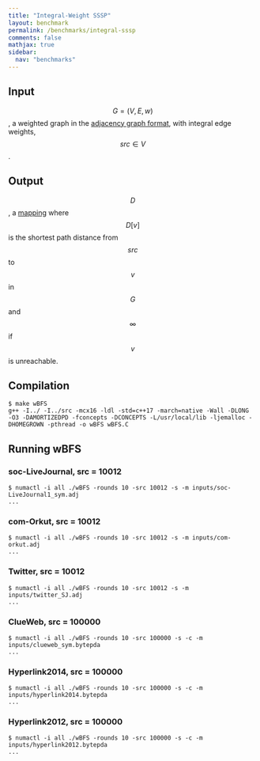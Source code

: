 ```yaml
---
title: "Integral-Weight SSSP"
layout: benchmark
permalink: /benchmarks/integral-sssp
comments: false
mathjax: true
sidebar:
  nav: "benchmarks"
---
```


## Input
$$G=(V, E, w)$$, a weighted graph in the [adjacency graph
format](/benchmarks/formats/), with integral edge weights, $$src \in
V$$.

## Output
$$D$$, a [mapping](/benchmarks/definitions/) where $$D[v]$$ is the
shortest path distance from $$src$$ to $$v$$ in $$G$$ and $$\infty$$ if
$$v$$ is unreachable.

## Compilation
```
$ make wBFS
g++ -I../ -I../src -mcx16 -ldl -std=c++17 -march=native -Wall -DLONG  -O3 -DAMORTIZEDPD -fconcepts -DCONCEPTS -L/usr/local/lib -ljemalloc -DHOMEGROWN -pthread -o wBFS wBFS.C
```

## Running wBFS

### soc-LiveJournal, src = 10012
```
$ numactl -i all ./wBFS -rounds 10 -src 10012 -s -m inputs/soc-LiveJournal1_sym.adj
...
```

### com-Orkut, src = 10012
```
$ numactl -i all ./wBFS -rounds 10 -src 10012 -s -m inputs/com-orkut.adj
...
```

### Twitter, src = 10012
```
$ numactl -i all ./wBFS -rounds 10 -src 10012 -s -m inputs/twitter_SJ.adj
...
```

### ClueWeb, src = 100000
```
$ numactl -i all ./wBFS -rounds 10 -src 100000 -s -c -m inputs/clueweb_sym.bytepda
...
```

### Hyperlink2014, src = 100000
```
$ numactl -i all ./wBFS -rounds 10 -src 100000 -s -c -m inputs/hyperlink2014.bytepda
...
```

### Hyperlink2012, src = 100000
```
$ numactl -i all ./wBFS -rounds 10 -src 100000 -s -c -m inputs/hyperlink2012.bytepda
...
```

